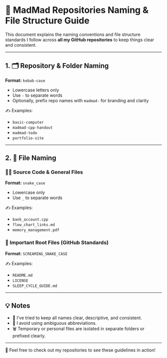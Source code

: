 # 🧩 MadMad Repositories Naming & File Structure Guide

This document explains the naming conventions and file structure standards I follow across **all my GitHub repositories** to keep things clear and consistent.

---

  ## 1. 🗂 Repository & Folder Naming

**Format:** `kebab-case`
- Lowercase letters only
- Use `-` to separate words
- Optionally, prefix repo names with `madmad-` for branding and clarity

✍ Examples:
- `basic-computer`
- `madmad-cpp-handout`
- `madmad-todo`
- `portfolio-site`

---

## 2. 📁 File Naming

### 👨‍💻 Source Code & General Files
**Format:** `snake_case`  
- Lowercase only  
- Use `_` to separate words

✍ Examples:
- `bank_account.cpp`
- `flow_chart_links.md`
- `memory_management.pdf`

### 📌 Important Root Files (GitHub Standards)
**Format:** `SCREAMING_SNAKE_CASE`

✍ Examples:
- `README.md`
- `LICENSE`
- `SLEEP_CYCLE_GUIDE.md`

---

## 💡 Notes
- 🤖 I’ve tried to keep all names clear, descriptive, and consistent.  
- 👾 I avoid using ambiguous abbreviations.  
- 🗑 Temporary or personal files are isolated in separate folders or prefixed clearly.
---

🗽 Feel free to check out my repositories to see these guidelines in action!
